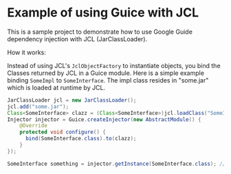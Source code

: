 # Example of using Guice with JCL

This is a sample project to demonstrate how to use Google Guide dependency injection with JCL (JarClassLoader).

How it works:

Instead of using JCL's `JclObjectFactory` to instantiate objects, you bind the Classes returned by JCL in a Guice
module. Here is a simple example binding `SomeImpl` to `SomeInterface`. The impl class resides in "some.jar" which
is loaded at runtime by JCL.

```java
JarClassLoader jcl = new JarClassLoader();
jcl.add("some.jar");
Class<SomeInterface> clazz = (Class<SomeInterface>)jcl.loadClass("SomeImpl");
Injector injector = Guice.createInjector(new AbstractModule() {
    @Override
    protected void configure() {
      bind(SomeInterface.class).to(clazz);
    }
});

SomeInterface something = injector.getInstance(SomeInterface.class); // This returns SomeImpl
```
